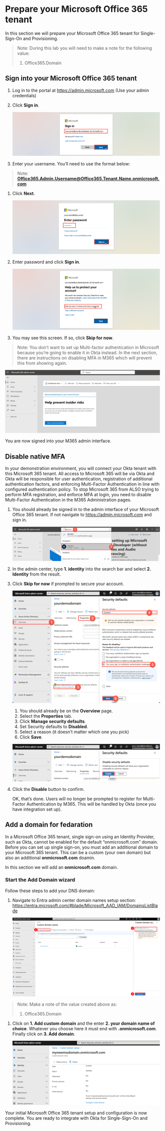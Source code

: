 # Prepare your Microsoft Office 365 tenant

In this section we will prepare your Microsoft Office 365 tenant for Single-Sign-On and Provisioning.

> Note: During this lab you will need to make a note for the following value:
>
> 1. Office365.Domain

## Sign into your Microsoft Office 365 tenant

1. Log in to the portal at https://admin.microsoft.com (Use your admin credentials)

1. Click **Sign in**.

    ![m365-dev](images/03/m365-prep01.png "Prep M365 Dev")

1. Enter your username. You’ll need to use the format below:

> Note: **Office365.Admin.Username@Office365.Tenant.Name.onmicrosoft.com**

1. Click **Next**.

    ![m365-dev](images/03/m365-prep02.png "Prep M365 Dev")

1. Enter password and click **Sign in**.

    ![m365-dev](images/03/m365-prep03.png "Prep M365 Dev")

1. You may see this screen. If so, click **Skip for now**.

> Note: You don’t want to set up Multi-factor authentication in Microsoft because you’re going to enable it in Okta instead.  In the next section, there are instructions on disabling MFA in M365 which will prevent this from showing again.

   ![m365-dev](images/03/m365-prep04.jpg "Prep M365 Dev")
   
   You are now signed into your M365 admin interface. 


## Disable native MFA

In your demonstration environment, you will connect your Okta tenant with this Microsoft 365 tenant. All access to Microsoft 365 will be via Okta and Okta will be responsible for user authentication, registration of additional authentication factors, and enforcing Multi-Factor Authentication in line with configured authentication policy.
To stop Microsoft 365 from ALSO trying to perform MFA registration, and enforce MFA at login, you need to disable Multi-Factor Authentication in the M365 Administration pages.

1. You should already be signed in to the admin interface of your Microsoft Office 365 tenant. If not navigate to https://admin.microsoft.com and sign in.

   ![m365-dev](images/03/m365-prep05.png "Prep M365 Dev")

1. In the admin center, type **1. identity** into the search bar and select **2. Identity** from the result.

1. Click **Skip for now** if prompted to secure your account.

   ![m365-dev](images/03/m365-prep06.png "Prep M365 Dev")

     
    1. You should already be on the **Overview** page.
    1. Select the **Properties** tab.
    1. Click **Manage security defaults**.
    1. Set Security defaults to **Disabled**.
    1. Select a reason (it doesn’t matter which one you pick)
    1. Click **Save**.
  
   ![m365-dev](images/03/m365-prep07.png "Prep M365 Dev")

1. Click the **Disable** button to confirm.
   
   OK, that’s done.  Users will no longer be prompted to register for Multi-Factor Authentication by M365.  This will be handled by Okta (once you have integration set up).
   

## Add a domain for fedaration

In a Microsoft Office 365 tenant, single sign-on using an Identity Provider, such as Okta, cannot be enabled for the default “onmicrosoft.com” domain.  Before you can set up single sign-on, you must add an additional domain to your Microsoft 365 tenant. This can be a custom (your own domain) but also an additional **onmicrosoft.com** doamin.

In this section we will add an **onmicrosoft.com** domain.

### Start the Add Domain wizard

Follow these steps to add your DNS domain:

1. Navigate to Entra admin center domain names setup section: https://entra.microsoft.com/#blade/Microsoft_AAD_IAM/DomainsListBlade
   
   ![m365-dev](images/03/m365-prep08.png "Prep M365 Dev")

> Note: Make a note of the value created above as:
>
> 1. Office365.Domain

1. Click on **1. Add custom domain** and the enter **2. your domain name of choice**. Whatever you choose here it must end with **.onmicrosoft.com**. Finally click on **3. Add domain**.

   ![m365-dev](images/03/m365-prep09.png "Prep M365 Dev")

Your initial Microsoft Office 365 tenant setup and configuration is now complete. You are ready to integrate with Okta for Single-Sign-On and Provisioning.
